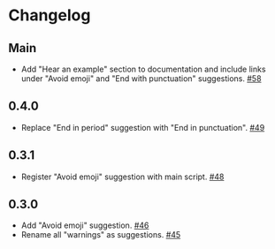 # Changelog

## Main

- Add "Hear an example" section to documentation and include links under "Avoid emoji" and "End with punctuation" suggestions. [#58](https://github.com/double-great/alt-text/pull/58)

## 0.4.0

- Replace "End in period" suggestion with "End in punctuation". [#49](https://github.com/double-great/alt-text/pull/49)

## 0.3.1

- Register "Avoid emoji" suggestion with main script. [#48](https://github.com/double-great/alt-text/pull/48)

## 0.3.0

- Add "Avoid emoji" suggestion. [#46](https://github.com/double-great/alt-text/pull/46)
- Rename all "warnings" as suggestions. [#45](https://github.com/double-great/alt-text/pull/45)
